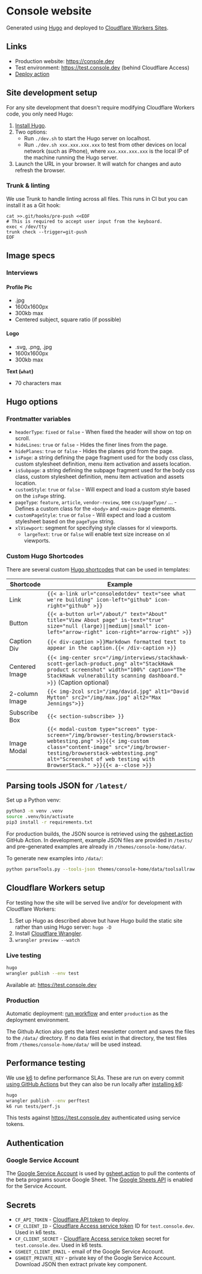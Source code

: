 # Console website

Generated using [Hugo](https://gohugo.io) and deployed to [Cloudflare Workers
Sites](https://developers.cloudflare.com/workers/platform/sites).

## Links

- Production website: <https://console.dev>
- Test environment: <https://test.console.dev> (behind Cloudflare Access)
- [Deploy
  action](https://github.com/consoledotdev/home/actions?query=workflow%3ADeploy)

## Site development setup

For any site development that doesn't require modifying Cloudflare Workers code,
you only need Hugo:

1. [Install Hugo](https://gohugo.io/getting-started/installing/).
2. Two options:
    - Run `./dev.sh` to start the Hugo server on localhost.
    - Run `./dev.sh xxx.xxx.xxx.xxx` to test from other devices on local network (such as iPhone), where `xxx.xxx.xxx.xxx` is the local IP of the
      machine running the Hugo server.
3. Launch the URL in your browser. It will watch for changes and auto refresh
   the browser.

### Trunk & linting

We use Trunk to handle linting across all files. This runs in CI but you can
install it as a Git hook:

```shell
cat >>.git/hooks/pre-push <<EOF
# This is required to accept user input from the keyboard.
exec < /dev/tty
trunk check --trigger=git-push
EOF
```

## Image specs

### Interviews

#### Profile Pic

- .jpg
- 1600x1600px
- 300kb max
- Centered subject, square ratio (if possible)

#### Logo

- .svg, .png, .jpg
- 1600x1600px
- 300kb max

**Text (`what`)**

- 70 characters max

## Hugo options

### Frontmatter variables

- `headerType`: `fixed` or `false` - When fixed the header will show on top on
    scroll.
- `hideLines`: `true` or `false` - Hides the finer lines from the page.
- `hidePlanes`: `true` or `false` - Hides the planes grid from the page.
- `isPage`: a string defining the page fragment used for the body css class,
  custom stylesheet definition, menu item activation and assets location.
- `isSubpage`: a string defining the subpage fragment used for the body css class,
  custom stylesheet definition, menu item activation and assets location.
- `customStyle`: `true` or `false` - Will expect and load a custom style based
  on the `isPage` string.
- `pageType`: `feature`, `article`, `vendor-review`, see `css/pageType/` ... - 
  Defines a custom class for the `<body>` and `<main>` page elements. 
- `customPageStyle`: `true` or `false` - Will expect and load a custom stylesheet
  based on the `pageType` string.
- `xlViewport`: segment for specifying style classes for xl viewports.
  - `largeText`: `true` or `false` will enable text size increase on xl viewports.

### Custom Hugo Shortcodes

There are several custom [Hugo
shortcodes](https://gohugo.io/templates/shortcode-templates/) that can be used
in templates:

| Shortcode      | Example                                                                                                                                                                                                                                                               |
| -------------- | --------------------------------------------------------------------------------------------------------------------------------------------------------------------------------------------------------------------------------------------------------------------- |
| Link           | `{{< a-link url="consoledotdev" text="see what we're building" icon-left="github" icon-right="github" >}}`                                                                                                                                                            |
| Button         | `{{< a-button url="/about/" text="About" title="View About page" is-text="true" size="null (large)\|\|medium\|\|small" icon-left="arrow-right" icon-right="arrow-right" >}}`                                                                                          |
| Caption Div    | `{{< div-caption >}}Markdown formatted text to appear in the caption.{{< /div-caption >}}`                                                                                                                                                                            |
| Centered Image | `{{< img-center src="/img/interviews/stackhawk-scott-gerlach-product.png" alt="StackHawk product screenshot" width="100%" caption="The StackHawk vulnerability scanning dashboard." >}}` (Caption optional)                                                           |
| 2-column Image | `{{< img-2col src1="/img/david.jpg" alt1="David Mytton" src2="/img/max.jpg" alt2="Max Jennings">}}`                                                                                                                                                                   |
| Subscribe Box  | `{{< section-subscribe> }}`                                                                                                                                                                                                                                           |
| Image Modal    | `{{< modal-custom type="screen" type-screen="/img/browser-testing/browserstack-webtesting.png" >}}{{< img-custom class="content-image" src="/img/browser-testing/browserstack-webtesting.png" alt="Screenshot of web testing with BrowserStack." >}}{{< a--close >}}` |

## Parsing tools JSON for `/latest/`

Set up a Python venv:

```zsh
python3 -m venv .venv
source .venv/bin/activate
pip3 install -r requirements.txt
```

For production builds, the JSON source is retrieved using the
[gsheet.action](https://github.com/marketplace/actions/gsheet-action) GitHub
Action. In development, example JSON files are provided in `/tests/` and
pre-generated examples are already in `/themes/console-home/data/`.

To generate new examples into `/data/`:

```zsh
python parseTools.py --tools-json themes/console-home/data/toolsallraw.json --beta-json themes/console-home/data/betasallraw.json --ignore-date YES
```

## Cloudflare Workers setup

For testing how the site will be served live and/or for development with
Cloudflare Workers:

1. Set up Hugo as described above but have Hugo build the static site rather
   than using Hugo server: `hugo -D`
2. Install [Cloudflare
   Wrangler](https://developers.cloudflare.com/workers/cli-wrangler/install-update).
3. `wrangler preview --watch`

### Live testing

```zsh
hugo
wrangler publish --env test
```

Available at: <https://test.console.dev>

### Production

Automatic deployment: [run
workflow](https://github.com/consoledotdev/home/actions?query=workflow%3ADeploy)
and enter `production` as the deployment environment.

The Github Action also gets the latest newsletter content and saves the files to
the `/data/` directory. If no data files exist in that directory, the test files
from `/themes/console-home/data/` will be used instead.

## Performance testing

We use [k6](https://k6.io/) to define performance SLAs. These are run on every
commit [using GitHub
Actions](https://k6.io/blog/load-testing-using-github-actions) but they can also
be run locally after [installing
k6](https://k6.io/docs/getting-started/installation):

```zsh
hugo
wrangler publish --env perftest
k6 run tests/perf.js
```

This tests against <https://test.console.dev> authenticated using service
tokens.

## Authentication

### Google Service Account

The [Google Service
Account](https://console.cloud.google.com/iam-admin/serviceaccounts/details/105013685991318651001?orgonly=true&project=console-home-latest&supportedpurview=project)
is used by [gsheet.action](https://github.com/marketplace/actions/gsheet-action)
to pull the contents of the beta programs source Google Sheet. The [Google
Sheets
API](https://console.cloud.google.com/apis/api/sheets.googleapis.com/credentials?project=console-home-latest)
is enabled for the Service Account.

## Secrets

- `CF_API_TOKEN` - [Cloudflare API
    token](https://dash.cloudflare.com/profile/api-tokens) to deploy.
- `CF_CLIENT_ID` - [Cloudflare Access service
  token](https://dash.teams.cloudflare.com/e7764905d1562eb381bdbef888ca7a92/access/service-auth)
  ID for `test.console.dev`. Used in k6 tests.
- `CF_CLIENT_SECRET` - [Cloudflare Access service
  token](https://dash.teams.cloudflare.com/e7764905d1562eb381bdbef888ca7a92/access/service-auth)
  secret for `test.console.dev`. Used in k6 tests.
- `GSHEET_CLIENT_EMAIL` - email of the Google Service Account.
- `GSHEET_PRIVATE_KEY` - private key of the Google Service Account. Download
    JSON then extract private key component.
